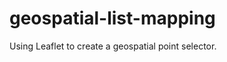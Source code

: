 geospatial-list-mapping
=======================

Using Leaflet to create a geospatial point selector.